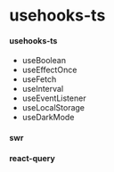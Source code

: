 # usehooks-ts

#### usehooks-ts

* useBoolean
* useEffectOnce
* useFetch
* useInterval
* useEventListener
* useLocalStorage
* useDarkMode

#### swr

#### react-query
